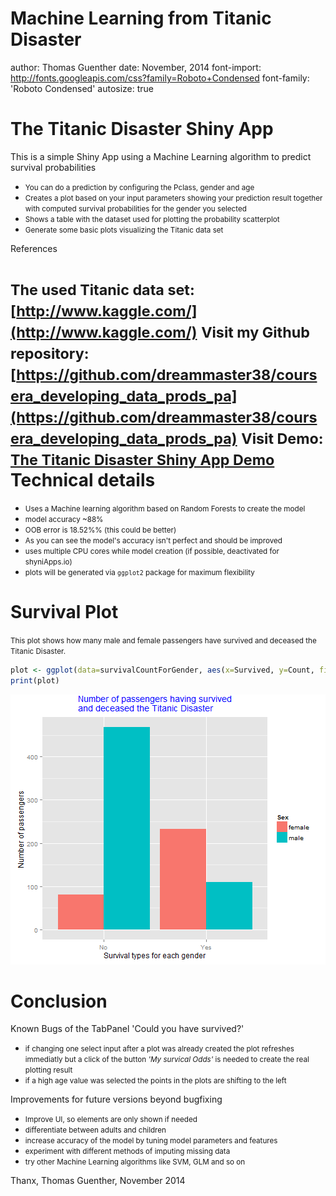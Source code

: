 Machine Learning from Titanic Disaster
========================================================
author: Thomas Guenther
date: November, 2014
font-import: http://fonts.googleapis.com/css?family=Roboto+Condensed
font-family: 'Roboto Condensed'
autosize: true

The Titanic Disaster Shiny App
========================================================
This is a simple Shiny App using a Machine Learning algorithm to predict survival probabilities
- <small>You can do a prediction by configuring the Pclass, gender and age</small>
- <small>Creates a plot based on your input parameters showing your prediction result together with computed survival probabilities for the gender you selected</small>
- <small>Shows a table with the dataset used for plotting the probability scatterplot</small>
- <small>Generate some basic plots visualizing the Titanic data set</small>

References

<small>The used Titanic data set: [http://www.kaggle.com/](http://www.kaggle.com/)</small>
<small>Visit my Github repository: [https://github.com/dreammaster38/coursera_developing_data_prods_pa](https://github.com/dreammaster38/coursera_developing_data_prods_pa)</small>
<small>Visit Demo: [The Titanic Disaster Shiny App Demo](https://tguenther.shinyapps.io/coursera_ddp_kaggle_titanic/)</small>
Technical details
========================================================

- <small>Uses a Machine learning algorithm based on Random Forests to create the model</small>
- <small>model accuracy ~88%</small>
- <small>OOB error is 18.52%% (this could be better)</small>
- <small>As you can see the model's accuracy isn't perfect and should be improved</small>
- <small>uses multiple CPU cores while model creation (if possible, deactivated for shyniApps.io)</small>
- <small>plots will be generated via `ggplot2` package for maximum flexibility</small>

Survival Plot
========================================================

<small>This plot shows how many male and female passengers have survived and deceased the Titanic Disaster.</small>



```r
plot <- ggplot(data=survivalCountForGender, aes(x=Survived, y=Count, fill=Sex)) + geom_bar(stat="identity", position=position_dodge()) + xlab("Survival types for each gender") + ylab(expression("Number of passengers")) + ggtitle(expression("Number of passengers having survived\nand deceased the Titanic Disaster")) + theme(plot.title = element_text(color="blue", size=14, vjust=1.0))
print(plot)
```

![plot of chunk unnamed-chunk-2](titanic_desaster_presentation-figure/unnamed-chunk-2-1.png) 

Conclusion
========================================================
Known Bugs of the TabPanel 'Could you have survived?'
- <small>if changing one select input after a plot was already created  the plot refreshes immediatly but a click of the button *'My survical Odds'* is needed to create the real plotting result</small>
- <small>if a high age value was selected the points in the plots are shifting to the left</small>

Improvements for future versions beyond bugfixing
- <small>Improve UI, so elements are only shown if needed</small>
- <small>differentiate between adults and children</small>
- <small>increase accuracy of the model by tuning model parameters and features</small>
- <small>experiment with different methods of imputing missing data</small>
- <small>try other Machine Learning algorithms like SVM, GLM and so on</small>

Thanx, Thomas Guenther, November 2014
